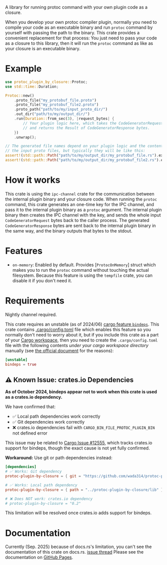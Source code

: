 A library for running protoc command with your own plugin code as a closure.

When you develop your own protoc compiler plugin, normally you need to compile your code as an executable binary and run `protoc` command by yourself with passing the path to the binary.
This crate provides a convenient replacement for that process: You just need to pass your code as a closure to this library, then it will run the `protoc` command as like as your closure is an executable binary.

# Example

```rust
use protoc_plugin_by_closure::Protoc;
use std::time::Duration;

Protoc::new()
    .proto_file("my_protobuf_file.proto")
    .proto_file("my_protobuf_file2.proto")
    .proto_path("path/to/my/input_proto_dir/")
    .out_dir("path/to/my/output_dir/")
    .run(Duration::from_sec(3), |request_bytes| {
        // Your plugin logic here, which takes the CodeGeneratorRequest bytes
        // and returns the Result of CodeGeneratorResponse bytes.
    })
    .unwrap();

// The generated file names depend on your plugin logic and the contents of
// the input proto files, but typically they will be like this:
assert!(std::path::Path("path/to/my/output_dir/my_protobuf_file.rs").exists());
assert!(std::path::Path("path/to/my/output_dir/my_protobuf_file2.rs").exists());
```

# How it works

This crate is using the `ipc-channel` crate for the communication between the internal plugin binary and your closure code.
When running the `protoc` command, this crate generates an one-time key for the IPC channel, and pass it to the internal plugin binary as a `protoc` argument.
The internal plugin binary then creates the IPC channel with the key, and sends the whole input `CodeGeneratorRequest` bytes back to the caller process.
The generated `CodeGeneratorResponse` bytes are sent back to the internal plugin binary in the same way, and the binary outputs that bytes to the stdout.

# Features

- `on-memory`: Enabled by default.
Provides [`ProtocOnMemory`] struct which makes you to run the `protoc` command without touching the actual filesystem. Because this feature is using the `tempfile` crate, you can disable it if you don't need it.

# Requirements

Nightly channel required.

This crate requires an unstable (as of 2024/06) [cargo feature `bindeps`](https://rust-lang.github.io/rfcs/3028-cargo-binary-dependencies.html).
This crate contains [.cargo/config.toml](.cargo/config.toml) file which enables this feature so you normally don't need to worry about it, but if you include this crate as a part of
your [Cargo workspace](https://doc.rust-lang.org/book/ch14-03-cargo-workspaces.html), then you need to create the `.cargo/config.toml` file with the following contents *under your cargo workspace directory* manually (see [the official document](https://doc.rust-lang.org/cargo/reference/config.html) for the reasons):

```toml
[unstable]
bindeps = true
```

## ⚠️ Known Issue: crates.io Dependencies

**As of October 2024, bindeps appear not to work when this crate is used as a crates.io dependency.**

We have confirmed that:
- ✅ Local path dependencies work correctly
- ✅ Git dependencies work correctly  
- ❌ crates.io dependencies fail with `CARGO_BIN_FILE_PROTOC_PLUGIN_BIN` not defined error

This issue may be related to [Cargo Issue #12555](https://github.com/rust-lang/cargo/issues/12555), which tracks crates.io support for bindeps, though the exact cause is not yet fully confirmed.

**Workaround:** Use git or path dependencies instead:

```toml
[dependencies]
# ✅ Works: Git dependency
protoc-plugin-by-closure = { git = "https://github.com/wada314/protoc-plugin-by-closure" }

# ✅ Works: Local path dependency
protoc-plugin-by-closure = { path = "../protoc-plugin-by-closure/lib" }

# ❌ Does NOT work: crates.io dependency
# protoc-plugin-by-closure = "0.2"
```

This limitation will be resolved once crates.io adds support for bindeps.

# Documentation
Currently (Sep. 2025) because of docs.rs's limitation, you can't see the documentation of this crate on docs.rs. [issue thread](https://github.com/rust-lang/docs.rs/issues/2710)
Please see the documentation on [GitHub Pages](https://wada314.github.io/protoc-plugin-by-closure/protoc_plugin_by_closure/index.html).

